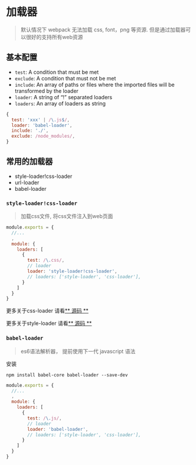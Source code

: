 # 加载器
> 默认情况下 webpack 无法加载 css, font，png 等资源. 但是通过加载器可以很好的支持所有web资源

## 基本配置
- `test`: A condition that must be met
- `exclude`: A condition that must not be met
- `include`: An array of paths or files where the imported files will be transformed by the loader
- `loader`: A string of “!” separated loaders
- `loaders`: An array of loaders as string

```javascript
{
  test: 'xxx' | /\.js$/,
  loader: 'babel-loader',
  include: './',
  exclude: /node_modules/,
}

```


## 常用的加载器
- style-loader!css-loader
- url-loader
- babel-loader


### `style-loader!css-loader`
> 加载css文件, 将css文件注入到web页面

```javascript
module.exports = {
  //...
  ,
  module: {
    loaders: [
      {
        test: /\.css/,
        // loader
        loader: 'style-loader!css-loader',
        // loaders: ['style-loader', 'css-loader'],
      }
    ]
  } 
}
```

更多关于css-loader 请看[** 源码 **](https://github.com/webpack/css-loader)

更多关于style-loader 请看[** 源码 **](https://github.com/webpack/style-loader)

### `babel-loader`
>  es6语法解析器， 提前使用下一代 javascript 语法

安装
```
npm install babel-core babel-loader --save-dev
```
```javascript
module.exports = {
  //...
  ,
  module: {
    loaders: [
      {
        test: /\.js/,
        // loader
        loader: 'babel-loader',
        // loaders: ['style-loader', 'css-loader'],
      }
    ]
  } 
}
```


